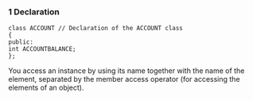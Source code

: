 ### 1 Declaration
```
class ACCOUNT // Declaration of the ACCOUNT class
{
public:
int ACCOUNTBALANCE;
};
```
You access an instance by using its name together with the name of the element, separated by the member access operator (for accessing the elements of an object).
